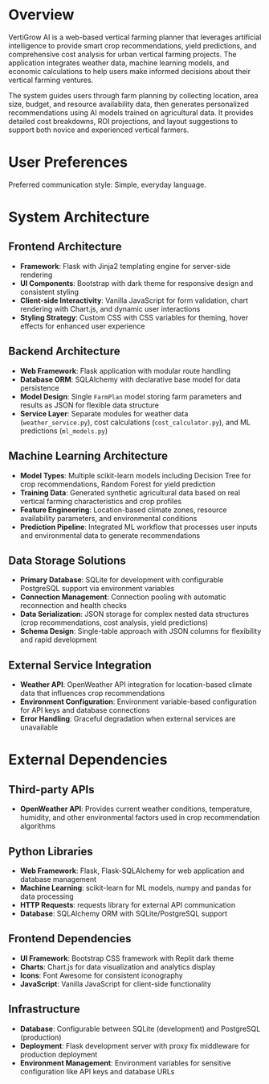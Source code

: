 # Overview

VertiGrow AI is a web-based vertical farming planner that leverages artificial intelligence to provide smart crop recommendations, yield predictions, and comprehensive cost analysis for urban vertical farming projects. The application integrates weather data, machine learning models, and economic calculations to help users make informed decisions about their vertical farming ventures.

The system guides users through farm planning by collecting location, area size, budget, and resource availability data, then generates personalized recommendations using AI models trained on agricultural data. It provides detailed cost breakdowns, ROI projections, and layout suggestions to support both novice and experienced vertical farmers.

# User Preferences

Preferred communication style: Simple, everyday language.

# System Architecture

## Frontend Architecture
- **Framework**: Flask with Jinja2 templating engine for server-side rendering
- **UI Components**: Bootstrap with dark theme for responsive design and consistent styling
- **Client-side Interactivity**: Vanilla JavaScript for form validation, chart rendering with Chart.js, and dynamic user interactions
- **Styling Strategy**: Custom CSS with CSS variables for theming, hover effects for enhanced user experience

## Backend Architecture
- **Web Framework**: Flask application with modular route handling
- **Database ORM**: SQLAlchemy with declarative base model for data persistence
- **Model Design**: Single `FarmPlan` model storing farm parameters and results as JSON for flexible data structure
- **Service Layer**: Separate modules for weather data (`weather_service.py`), cost calculations (`cost_calculator.py`), and ML predictions (`ml_models.py`)

## Machine Learning Architecture
- **Model Types**: Multiple scikit-learn models including Decision Tree for crop recommendations, Random Forest for yield prediction
- **Training Data**: Generated synthetic agricultural data based on real vertical farming characteristics and crop profiles
- **Feature Engineering**: Location-based climate zones, resource availability parameters, and environmental conditions
- **Prediction Pipeline**: Integrated ML workflow that processes user inputs and environmental data to generate recommendations

## Data Storage Solutions
- **Primary Database**: SQLite for development with configurable PostgreSQL support via environment variables
- **Connection Management**: Connection pooling with automatic reconnection and health checks
- **Data Serialization**: JSON storage for complex nested data structures (crop recommendations, cost analysis, yield predictions)
- **Schema Design**: Single-table approach with JSON columns for flexibility and rapid development

## External Service Integration
- **Weather API**: OpenWeather API integration for location-based climate data that influences crop recommendations
- **Environment Configuration**: Environment variable-based configuration for API keys and database connections
- **Error Handling**: Graceful degradation when external services are unavailable

# External Dependencies

## Third-party APIs
- **OpenWeather API**: Provides current weather conditions, temperature, humidity, and other environmental factors used in crop recommendation algorithms

## Python Libraries
- **Web Framework**: Flask, Flask-SQLAlchemy for web application and database management
- **Machine Learning**: scikit-learn for ML models, numpy and pandas for data processing
- **HTTP Requests**: requests library for external API communication
- **Database**: SQLAlchemy ORM with SQLite/PostgreSQL support

## Frontend Dependencies
- **UI Framework**: Bootstrap CSS framework with Replit dark theme
- **Charts**: Chart.js for data visualization and analytics display
- **Icons**: Font Awesome for consistent iconography
- **JavaScript**: Vanilla JavaScript for client-side functionality

## Infrastructure
- **Database**: Configurable between SQLite (development) and PostgreSQL (production)
- **Deployment**: Flask development server with proxy fix middleware for production deployment
- **Environment Management**: Environment variables for sensitive configuration like API keys and database URLs
